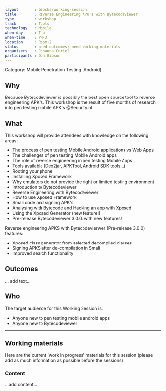 ```yaml
---
layout       : blocks/working-session
title        : Reverse Engineering APK's with Bytecodeviewer
type         : workshop
track        : Tools
technology   : Mobile
when-day     : Thu
when-time    : PM-3
location     : Room-2
status       : need-outcomes; need-working materials
organizers   : Johanna Curiel
participants : Don Gibson
---
```


Category: Mobile Penetration Testing (Android)

## Why

Because Bytecodeviewer is possibly the best open source tool to reverse engineering APK's. 
This workshop is the result of five months of research into pen testing mobile APK's @Securify.nl

## What

This workshop will provide attendees with knowledge on the following areas:

- The process of pen testing Mobile Android applications vs Web Apps
- The challenges of pen testing Mobile Android apps 
- The role of reverse engineering in pen testing Mobile Apps
- Tools available (Dex2jar, APKTool, Android SDK tools...)
- Rooting your phone
- Installing Xposed Framework
- Why emulators do not provide the right or limited testing environment
- Introduction to Bytecodeviewer
- Reverse Engineering with Bytecodeviewer
- How to use Xposed Framework 
- Smali code and signing APK's
- Analysing with Bytecode and Hacking an app with Xposed
- Using the Xposed Generator (new feature!)
- Pre-release Bytecodeviewer 3.0.0. with new features!

Reverse engineering APKS with Bytecodevierwer (Pre-release 3.0.0) features:

- Xposed class generator from selected decompiled classes
- Signing APKS after de-compilation in Smali
- Improved search functionality

## Outcomes

... add text...

## Who

The target audience for this Working Session is:

- Anyone new to pen testing mobile android apps
- Anyone new to Bytecodeviewer

--- 

## Working materials

Here are the current 'work in progress' materials for this session (please add as much information as possible before the sessions)

### Content

...add content...
